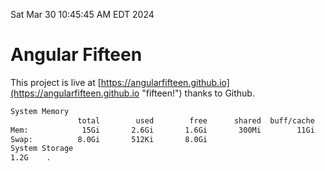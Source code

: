Sat Mar 30 10:45:45 AM EDT 2024

# Angular Fifteen


This project is live at [https://angularfifteen.github.io](https://angularfifteen.github.io "fifteen!") thanks to Github.

```bash
System Memory
               total        used        free      shared  buff/cache   available
Mem:            15Gi       2.6Gi       1.6Gi       300Mi        11Gi        12Gi
Swap:          8.0Gi       512Ki       8.0Gi
System Storage
1.2G	.

